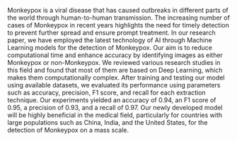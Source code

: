 Monkeypox is a viral disease that has caused outbreaks in different parts of
the world through human-to-human transmission. The increasing number of cases of
Monkeypox in recent years highlights the need for timely detection to prevent further
spread and ensure prompt treatment. In our research paper, we have employed the latest
technology of AI through Machine Learning models for the detection of Monkeypox.
Our aim is to reduce computational time and enhance accuracy by identifying images as
either Monkeypox or non-Monkeypox. We reviewed various research studies in this
field and found that most of them are based on Deep Learning, which makes them
computationally complex. After training and testing our model using available datasets,
we evaluated its performance using parameters such as accuracy, precision, F1 score,
and recall for each extraction technique. Our experiments yielded an accuracy of 0.94,
an F1 score of 0.95, a precision of 0.93, and a recall of 0.97. Our newly developed
model will be highly beneficial in the medical field, particularly for countries with large
populations such as China, India, and the United States, for the detection of Monkeypox
on a mass scale.
